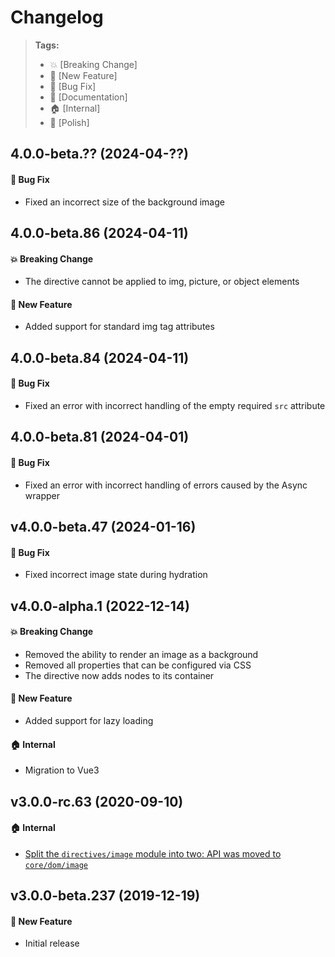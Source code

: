Changelog
=========

> **Tags:**
> - :boom:       [Breaking Change]
> - :rocket:     [New Feature]
> - :bug:        [Bug Fix]
> - :memo:       [Documentation]
> - :house:      [Internal]
> - :nail_care:  [Polish]

## 4.0.0-beta.?? (2024-04-??)

#### :bug: Bug Fix

* Fixed an incorrect size of the background image

## 4.0.0-beta.86 (2024-04-11)

#### :boom: Breaking Change

* The directive cannot be applied to img, picture, or object elements

#### :rocket: New Feature

* Added support for standard img tag attributes

## 4.0.0-beta.84 (2024-04-11)

#### :bug: Bug Fix

* Fixed an error with incorrect handling of the empty required `src` attribute

## 4.0.0-beta.81 (2024-04-01)

#### :bug: Bug Fix

* Fixed an error with incorrect handling of errors caused by the Async wrapper

## v4.0.0-beta.47 (2024-01-16)

#### :bug: Bug Fix

* Fixed incorrect image state during hydration

## v4.0.0-alpha.1 (2022-12-14)

#### :boom: Breaking Change

* Removed the ability to render an image as a background
* Removed all properties that can be configured via CSS
* The directive now adds nodes to its container

#### :rocket: New Feature

* Added support for lazy loading

#### :house: Internal

* Migration to Vue3

## v3.0.0-rc.63 (2020-09-10)

#### :house: Internal

* [Split the `directives/image` module into two: API was moved to `core/dom/image`](https://github.com/V4Fire/Client/issues/168)

## v3.0.0-beta.237 (2019-12-19)

#### :rocket: New Feature

* Initial release
